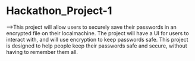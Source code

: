 # Hackathon_Project-1
-->This project will allow users to securely save their passwords in an encrypted file on their localmachine. The project will have a UI for users to interact with, and will use encryption to keep passwords safe. This project is designed to help people keep their passwords safe and secure, without having to
remember them all.
